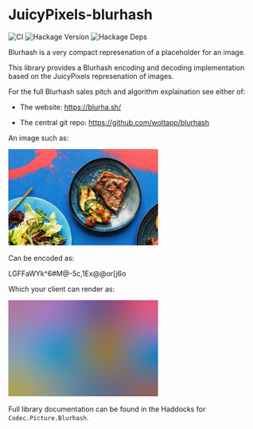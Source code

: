 # JuicyPixels-blurhash

![CI](https://github.com/SamProtas/JuicyPixels-blurhash/workflows/CI/badge.svg)
![Hackage Version](https://img.shields.io/badge/hackage/JuicyPixels-blurhash?color=blue)
![Hackage Deps](https://img.shields.io/hackage-deps/v/JuicyPixels-blurhash)


Blurhash is a very compact represenation of a placeholder for an image.

This library provides a Blurhash encoding and decoding implementation based on the JuicyPixels represenation of images.

For the full Blurhash sales pitch and algorithm explaination see either of:

  - The website: <https://blurha.sh/>

  - The central git repo: <https://github.com/woltapp/blurhash>

An image such as:

![example image](docs/example.jpg)

Can be encoded as:

LGFFaWYk^6#M@-5c,1Ex\@\@or[j6o

Which your client can render as:

![example blurred image](docs/blurred.png)


Full library documentation can be found in the Haddocks for `Codec.Picture.Blurhash`.
